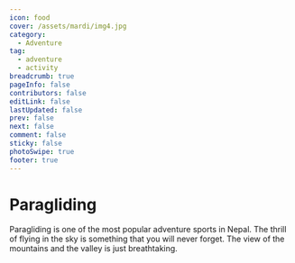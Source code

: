 ```yaml
---
icon: food
cover: /assets/mardi/img4.jpg
category:
  - Adventure
tag:
  - adventure
  - activity
breadcrumb: true
pageInfo: false
contributors: false
editLink: false
lastUpdated: false
prev: false
next: false
comment: false
sticky: false
photoSwipe: true
footer: true
---
```


# Paragliding

Paragliding is one of the most popular adventure sports in Nepal. The thrill of flying in the sky is something that you will never forget. The view of the mountains and the valley is just breathtaking.
